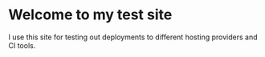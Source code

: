 # Welcome to my test site

I use this site for testing out deployments to different hosting providers and CI tools.



